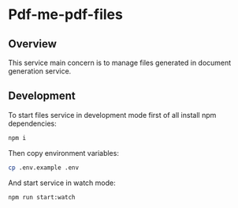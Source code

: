 # Pdf-me-pdf-files

## Overview

This service main concern is to manage files generated in document generation service.

## Development

To start files service in development mode first of all install npm dependencies:

```bash
npm i
```

Then copy environment variables:

```bash
cp .env.example .env
```

And start service in watch mode:

```bash
npm run start:watch
```
